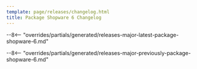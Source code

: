 ```yaml
---
template: page/releases/changelog.html
title: Package Shopware 6 Changelog
---
```


--8<-- "overrides/partials/generated/releases-major-latest-package-shopware-6.md"

<!--open-previous-releases-->

--8<-- "overrides/partials/generated/releases-major-previously-package-shopware-6.md"

<!--close-previous-releases-->
